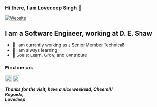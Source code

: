 ### Hi there, I am Lovedeep Singh 👋 

[![Website](https://img.shields.io/website?label=personal_website&style=for-the-badge&url=https%3A%2F%2Fsites.google.com/view/lovedeepsingh)](https://sites.google.com/view/lovedeepsingh) 

## I am a Software Engineer, working at D. E. Shaw

- 🔭 I am currently working as a Senior Member Technical!
- 🌱 I am always learning 
- 🥅 Goals: Learn, Grow, and Contribute

### Find me on:

[<img align="left" alt="" width="22px" target="_blank"  src="https://freepngimg.com/thumb/world_wide_web/25085-2-world-wide-web-transparent-image.png" />][website]
[<img align="left" alt=" | LinkedIn" width="22px" target="_blank"  src="https://encrypted-tbn0.gstatic.com/images?q=tbn:ANd9GcQy-TZipv8mF4zDszEHp15pADsjs4XkbuvZQg&usqp=CAU" />][linkedin]
<!--- [<img align="left" alt=" | LeetCode" width="22px" target="_blank"  src="https://pbs.twimg.com/profile_images/910592237695676416/7xInX10u.jpg" />][LeetCode]--->
<!--- [<img align="left" alt=" | LinkedIn" width="22px" target="_blank"  src="https://cdn.icon-icons.com/icons2/2108/PNG/512/google_scholar_icon_130918.png" />][GoogleScholar] --->
<!--- [<img align="left" alt=" | Twitter" width="22px" target="_blank"  src="https://cdn.jsdelivr.net/npm/simple-icons@v3/icons/twitter.svg" />][twitter] --->

<br />

<h5> Thanks for the visit, have a nice weekend, Cheers!!! <br/> Regards, <br/> Lovedeep </h5>

[linkedin]: https://linkedin.com/in/singhlovedeep
[website]: https://www.singhlovedeep.com
<!--- [LeetCode]: https://leetcode.com/lovedeep --->
[GoogleScholar]: https://scholar.google.com/citations?user=WC6fo10AAAAJ&hl=en
<!---[twitter]: https://twitter.com/iamLSingh --->

